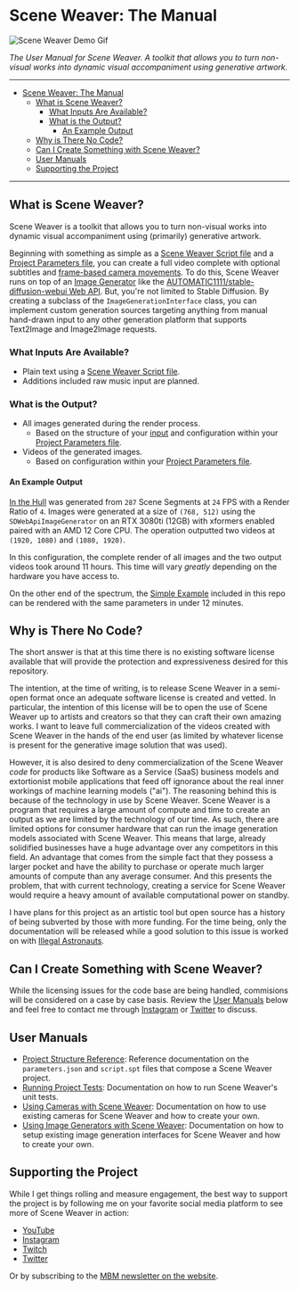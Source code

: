 # Scene Weaver: The Manual

![Scene Weaver Demo Gif](./repo/bannerVideo_short_small.gif)

_The User Manual for Scene Weaver. A toolkit that allows you to turn non-visual works into dynamic visual accompaniment using generative artwork._

---

- [Scene Weaver: The Manual](#scene-weaver-the-manual)
  - [What is Scene Weaver?](#what-is-scene-weaver)
    - [What Inputs Are Available?](#what-inputs-are-available)
    - [What is the Output?](#what-is-the-output)
      - [An Example Output](#an-example-output)
  - [Why is There No Code?](#why-is-there-no-code)
  - [Can I Create Something with Scene Weaver?](#can-i-create-something-with-scene-weaver)
  - [User Manuals](#user-manuals)
  - [Supporting the Project](#supporting-the-project)

---

## What is Scene Weaver?

Scene Weaver is a toolkit that allows you to turn non-visual works into dynamic visual accompaniment using (primarily) generative artwork.

Beginning with something as simple as a [Scene Weaver Script file](./docs/ProjectStructureReference.md#script-spt-file-format) and a [Project Parameters file](./docs/ProjectStructureReference.md#parameters-file-reference), you can create a full video complete with optional subtitles and [frame-based camera movements](./docs/UsingCameras.md).
To do this, Scene Weaver runs on top of an [Image Generator](./docs/UsingImageGenerators.md) like the [AUTOMATIC1111/stable-diffusion-webui Web API](https://github.com/AUTOMATIC1111/stable-diffusion-webui).
But, you're not limited to Stable Diffusion.
By creating a subclass of the `ImageGenerationInterface` class, you can implement custom generation sources targeting anything from manual hand-drawn input to any other generation platform that supports Text2Image and Image2Image requests.

### What Inputs Are Available?

* Plain text using a [Scene Weaver Script file](./docs/ProjectStructureReference.md#script-spt-file-format).
* Additions included raw music input are planned.

### What is the Output?

* All images generated during the render process.
    * Based on the structure of your [input](#what-inputs-are-available) and configuration within your [Project Parameters file](./docs/ProjectStructureReference.md#parameters-file-reference).
* Videos of the generated images.
    * Based on configuration within your [Project Parameters file](./docs/ProjectStructureReference.md#parameters-file-reference).

#### An Example Output

[In the Hull](https://www.youtube.com/watch?v=3WdzD9PYfIU) was generated from `287` Scene Segments at `24` FPS with a Render Ratio of `4`.
Images were generated at a size of `(768, 512)` using the `SDWebApiImageGenerator` on an RTX 3080ti (12GB) with xformers enabled paired with an AMD 12 Core CPU.
The operation outputted two videos at `(1920, 1080)` and `(1080, 1920)`.

In this configuration, the complete render of all images and the two output videos took around 11 hours.
This time will vary _greatly_ depending on the hardware you have access to.

On the other end of the spectrum, the [Simple Example](./examples/SimpleExample) included in this repo can be rendered with the same parameters in under 12 minutes.

## Why is There No Code?

The short answer is that at this time there is no existing software license available that will provide the protection and expressiveness desired for this repository.

The intention, at the time of writing, is to release Scene Weaver in a semi-open format once an adequate software license is created and vetted.
In particular, the intention of this license will be to open the use of Scene Weaver up to artists and creators so that they can craft their own amazing works.
I want to leave full commercialization of the videos created with Scene Weaver in the hands of the end user (as limited by whatever license is present for the generative image solution that was used).

However, it is also desired to deny commercialization of the Scene Weaver _code_ for products like Software as a Service (SaaS) business models and extortionist mobile applications that feed off ignorance about the real inner workings of machine learning models ("ai").
The reasoning behind this is because of the technology in use by Scene Weaver.
Scene Weaver is a program that requires a large amount of compute and time to create an output as we are limited by the technology of our time.
As such, there are limited options for consumer hardware that can run the image generation models associated with Scene Weaver.
This means that large, already solidified businesses have a huge advantage over any competitors in this field.
An advantage that comes from the simple fact that they possess a larger pocket and have the ability to purchase or operate much larger amounts of compute than any average consumer.
And this presents the problem, that with current technology, creating a service for Scene Weaver would require a heavy amount of available computational power on standby.

I have plans for this project as an artistic tool but open source has a history of being subverted by those with more funding.
For the time being, only the documentation will be released while a good solution to this issue is worked on with [Illegal Astronauts](https://illegalastronauts.com).

## Can I Create Something with Scene Weaver?

While the licensing issues for the code base are being handled, commisions will be considered on a case by case basis.
Review the [User Manuals](#user-manuals) below and feel free to contact me through [Instagram](https://www.instagram.com/mbmcloude/) or [Twitter](https://twitter.com/mbmcloude) to discuss.

## User Manuals
* [Project Structure Reference](./docs/ProjectStructureReference.md): Reference documentation on the `parameters.json` and `script.spt` files that compose a Scene Weaver project.
* [Running Project Tests](./docs/RunningProjectTests.md): Documentation on how to run Scene Weaver's unit tests.
* [Using Cameras with Scene Weaver](./docs/UsingCameras.md): Documentation on how to use existing cameras for Scene Weaver and how to create your own.
* [Using Image Generators with Scene Weaver](./docs/UsingImageGenerators.md): Documentation on how to setup existing image generation interfaces for Scene Weaver and how to create your own.

## Supporting the Project
While I get things rolling and measure engagement, the best way to support the project is by following me on your favorite social media platform to see more of Scene Weaver in action:

* [YouTube](https://www.youtube.com/@mbmcloude)
* [Instagram](https://www.instagram.com/mbmcloude/)
* [Twitch](https://www.twitch.tv/mbmcloude)
* [Twitter](https://twitter.com/mbmcloude)

Or by subscribing to the [MBM newsletter on the website](https://mbmcloude.com/newsletter/).
